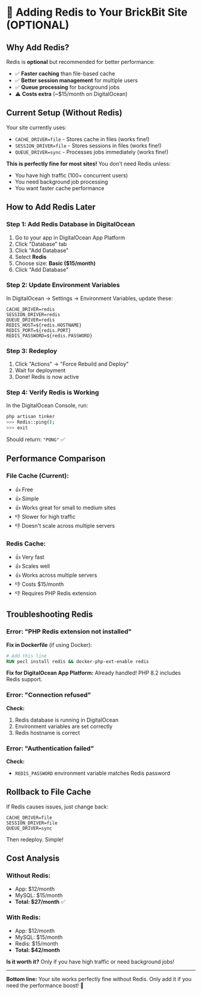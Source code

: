 # 🔴 Adding Redis to Your BrickBit Site (OPTIONAL)

## Why Add Redis?

Redis is **optional** but recommended for better performance:
- ✅ **Faster caching** than file-based cache
- ✅ **Better session management** for multiple users
- ✅ **Queue processing** for background jobs
- ⚠️ **Costs extra** (~$15/month on DigitalOcean)

## Current Setup (Without Redis)

Your site currently uses:
- `CACHE_DRIVER=file` - Stores cache in files (works fine!)
- `SESSION_DRIVER=file` - Stores sessions in files (works fine!)
- `QUEUE_DRIVER=sync` - Processes jobs immediately (works fine!)

**This is perfectly fine for most sites!** You don't need Redis unless:
- You have high traffic (100+ concurrent users)
- You need background job processing
- You want faster cache performance

## How to Add Redis Later

### Step 1: Add Redis Database in DigitalOcean

1. Go to your app in DigitalOcean App Platform
2. Click "Database" tab
3. Click "Add Database"
4. Select **Redis**
5. Choose size: **Basic ($15/month)**
6. Click "Add Database"

### Step 2: Update Environment Variables

In DigitalOcean → Settings → Environment Variables, update these:

```
CACHE_DRIVER=redis
SESSION_DRIVER=redis
QUEUE_DRIVER=redis
REDIS_HOST=${redis.HOSTNAME}
REDIS_PORT=${redis.PORT}
REDIS_PASSWORD=${redis.PASSWORD}
```

### Step 3: Redeploy

1. Click "Actions" → "Force Rebuild and Deploy"
2. Wait for deployment
3. Done! Redis is now active

### Step 4: Verify Redis is Working

In the DigitalOcean Console, run:

```bash
php artisan tinker
>>> Redis::ping();
>>> exit
```

Should return: `"PONG"` ✅

## Performance Comparison

### File Cache (Current):
- 👍 Free
- 👍 Simple
- 👍 Works great for small to medium sites
- 👎 Slower for high traffic
- 👎 Doesn't scale across multiple servers

### Redis Cache:
- 👍 Very fast
- 👍 Scales well
- 👍 Works across multiple servers
- 👎 Costs $15/month
- 👎 Requires PHP Redis extension

## Troubleshooting Redis

### Error: "PHP Redis extension not installed"

**Fix in Dockerfile** (if using Docker):
```dockerfile
# Add this line
RUN pecl install redis && docker-php-ext-enable redis
```

**Fix for DigitalOcean App Platform:**
Already handled! PHP 8.2 includes Redis support.

### Error: "Connection refused"

**Check:**
1. Redis database is running in DigitalOcean
2. Environment variables are set correctly
3. Redis hostname is correct

### Error: "Authentication failed"

**Check:**
- `REDIS_PASSWORD` environment variable matches Redis password

## Rollback to File Cache

If Redis causes issues, just change back:

```
CACHE_DRIVER=file
SESSION_DRIVER=file
QUEUE_DRIVER=sync
```

Then redeploy. Simple!

## Cost Analysis

### Without Redis:
- App: $12/month
- MySQL: $15/month
- **Total: $27/month** ✅

### With Redis:
- App: $12/month
- MySQL: $15/month
- Redis: $15/month
- **Total: $42/month**

**Is it worth it?** Only if you have high traffic or need background jobs!

---

**Bottom line:** Your site works perfectly fine without Redis. Only add it if you need the performance boost! 🚀